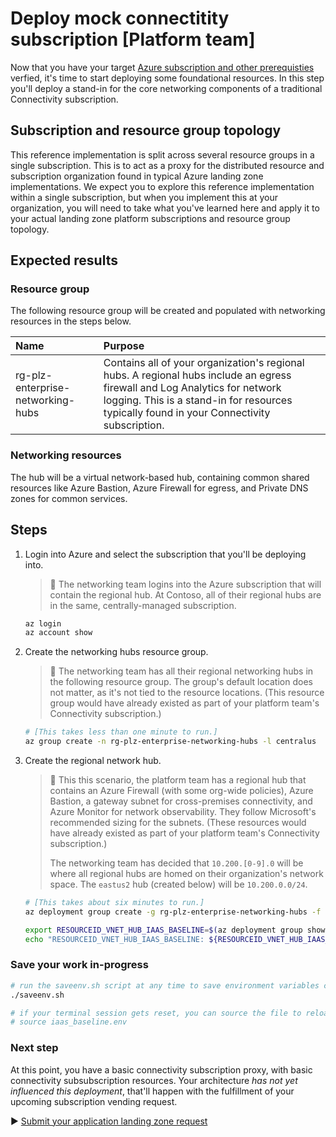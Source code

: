 # Deploy mock connectitity subscription [Platform team]

Now that you have your target [Azure subscription and other prerequisties](./01-prerequisites.md) verfied, it's time to start deploying some foundational resources. In this step you'll deploy a stand-in for the core networking components of a traditional Connectivity subscription.

## Subscription and resource group topology

This reference implementation is split across several resource groups in a single subscription. This is to act as a proxy for the distributed resource and subscription organization found in typical Azure landing zone implementations. We expect you to explore this reference implementation within a single subscription, but when you implement this at your organization, you will need to take what you've learned here and apply it to your actual landing zone platform subscriptions and resource group topology.

## Expected results

### Resource group

The following resource group will be created and populated with networking resources in the steps below.

| Name                              | Purpose                                   |
| :-------------------------------- | :---------------------------------------- |
| rg-plz-enterprise-networking-hubs | Contains all of your organization's regional hubs. A regional hubs include an egress firewall and Log Analytics for network logging. This is a stand-in for resources typically found in your Connectivity subscription. |

### Networking resources

The hub will be a virtual network-based hub, containing common shared resources like Azure Bastion, Azure Firewall for egress, and Private DNS zones for common services.

## Steps

1. Login into Azure and select the subscription that you'll be deploying into.

   > :book: The networking team logins into the Azure subscription that will contain the regional hub. At Contoso, all of their regional hubs are in the same, centrally-managed subscription.

   ```bash
   az login
   az account show
   ```

1. Create the networking hubs resource group.

   > :book: The networking team has all their regional networking hubs in the following resource group. The group's default location does not matter, as it's not tied to the resource locations. (This resource group would have already existed as part of your platform team's Connectivity subscription.)

   ```bash
   # [This takes less than one minute to run.]
   az group create -n rg-plz-enterprise-networking-hubs -l centralus
   ```

1. Create the regional network hub.

   > :book: This this scenario, the platform team has a regional hub that contains an Azure Firewall (with some org-wide policies), Azure Bastion, a gateway subnet for cross-premises connectivity, and Azure Monitor for network observability. They follow Microsoft's recommended sizing for the subnets. (These resources would have already existed as part of your platform team's Connectivity subscription.)
   >
   > The networking team has decided that `10.200.[0-9].0` will be where all regional hubs are homed on their organization's network space. The `eastus2` hub (created below) will be `10.200.0.0/24`.

   ```bash
   # [This takes about six minutes to run.]
   az deployment group create -g rg-plz-enterprise-networking-hubs -f platform-team/hub-default.bicep -p location=eastus2

   export RESOURCEID_VNET_HUB_IAAS_BASELINE=$(az deployment group show -g rg-plz-enterprise-networking-hubs -n hub-default --query properties.outputs.hubVnetId.value -o tsv)
   echo "RESOURCEID_VNET_HUB_IAAS_BASELINE: ${RESOURCEID_VNET_HUB_IAAS_BASELINE}"
   ```

### Save your work in-progress

```bash
# run the saveenv.sh script at any time to save environment variables created above to iaas_baseline.env
./saveenv.sh

# if your terminal session gets reset, you can source the file to reload the environment variables
# source iaas_baseline.env
```

### Next step

At this point, you have a basic connectivity subscription proxy, with basic connectivity subsubscription resources. Your architecture _has not yet influenced this deployment_, that'll happen with the fulfillment of your upcoming subscription vending request.

:arrow_forward: [Submit your application landing zone request](./03-subscription-vending-request.md)

